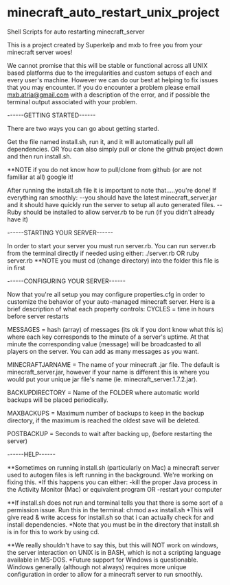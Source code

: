 minecraft_auto_restart_unix_project
===================================

Shell Scripts for auto restarting minecraft_server

This is a project created by Superkelp and mxb to free you from your minecraft server woes!

We cannot promise that this will be stable or functional across all UNIX based platforms due to the irregularities and custom setups
of each and every user's machine. However we can do our best at helping to fix issues that you may encounter.
If you do encounter a problem please email mxb.atria@gmail.com with a description of the error, and if possible
the terminal output associated with your problem.



------GETTING STARTED------

There are two ways you can go about getting started.

Get the file named install.sh, run it, and it will automatically pull all dependencies.
OR
You can also simply pull or clone the github project down and then run install.sh.

**NOTE if you do not know how to pull/clone from github (or are not familiar at all) google it!

After running the install.sh file it is important to note that.....you're done! If everything ran smoothly:
--you should have the latest minecraft_server.jar and it should have quickly run the server to setup all auto generated files.
--Ruby should be installed to allow server.rb to be run (if you didn't already have it)



------STARTING YOUR SERVER------

In order to start your server you must run server.rb.
You can run server.rb from the terminal directly if needed using either:
./server.rb
OR
ruby server.rb
**NOTE you must cd (change directory) into the folder this file is in first



------CONFIGURING YOUR SERVER------

Now that you're all setup you may configure properties.cfg in order to customize the behavior of your auto-managed minecraft server.
Here is a brief description of what each property controls:
CYCLES = time in hours before server restarts

MESSAGES = hash (array) of messages (its ok if you dont know what this is) where each key corresponds to the minute of a server's uptime. At that minute the corresponding value (message) will be broadcasted to all players on the server. You can add as many messages as you want.

MINECRAFTJARNAME = The name of your minecraft .jar file. The default is minecraft_server.jar, however if your name is different this is where you would put your unique jar file's name (ie. minecraft_server.1.7.2.jar).

BACKUPDIRECTORY = Name of the FOLDER where automatic world backups will be placed periodically.

MAXBACKUPS = Maximum number of backups to keep in the backup directory, if the maximum is reached the oldest save will be deleted.

POSTBACKUP = Seconds to wait after backing up, (before restarting the server)




------HELP------

**Sometimes on running install.sh (particularly on Mac) a minecraft server used to autogen files is left running in the background. We're working on fixing this.
*If this happens you can either:
-kill the proper Java process in the Activity Monitor (Mac) or equivalent program
OR
-restart your computer

**If install.sh does not run and terminal tells you that there is some sort of a permission issue. Run this in the terminal:
chmod a+x install.sh
*This will give read & write access for install.sh so that i can actually check for and install dependencies.
*Note that you must be in the directory that install.sh is in for this to work by using cd.

**We really shouldn't have to say this, but this will NOT work on windows, the server interaction on UNIX is in BASH, which is not a scripting language available in MS-DOS.
*Future support for Windows is questionable. Windows generally (although not always) requires more unique configuration in order to allow for a minecraft server to run smoothly.
